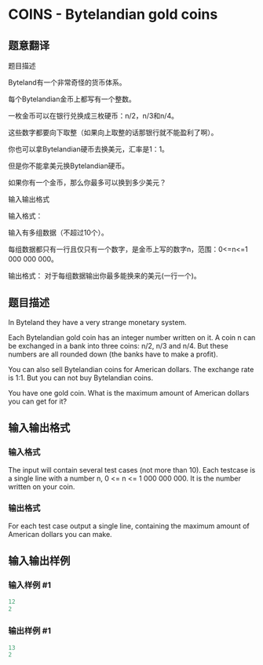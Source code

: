# COINS - Bytelandian gold coins

## 题意翻译

题目描述

Byteland有一个非常奇怪的货币体系。

每个Bytelandian金币上都写有一个整数。

一枚金币可以在银行兑换成三枚硬币：n/2，n/3和n/4。

这些数字都要向下取整（如果向上取整的话那银行就不能盈利了啊）。

你也可以拿Bytelandian硬币去换美元，汇率是1：1。

但是你不能拿美元换Bytelandian硬币。

如果你有一个金币，那么你最多可以换到多少美元？

输入输出格式

输入格式：

输入有多组数据（不超过10个）。

每组数据都只有一行且仅只有一个数字，是金币上写的数字n，范围：0<=n<=1 000 000 000。

输出格式： 对于每组数据输出你最多能换来的美元(一行一个)。

## 题目描述

 In Byteland they have a very strange monetary system.

Each Bytelandian gold coin has an integer number written on it. A coin n can be exchanged in a bank into three coins: n/2, n/3 and n/4. But these numbers are all rounded down (the banks have to make a profit).

You can also sell Bytelandian coins for American dollars. The exchange rate is 1:1. But you can not buy Bytelandian coins.

You have one gold coin. What is the maximum amount of American dollars you can get for it?

## 输入输出格式

### 输入格式

 The input will contain several test cases (not more than 10). Each testcase is a single line with a number n, 0 <= n <= 1 000 000 000. It is the number written on your coin.

### 输出格式

 For each test case output a single line, containing the maximum amount of American dollars you can make.

## 输入输出样例

### 输入样例 #1

```cpp
12
2
```


### 输出样例 #1

```cpp
13
2
```


